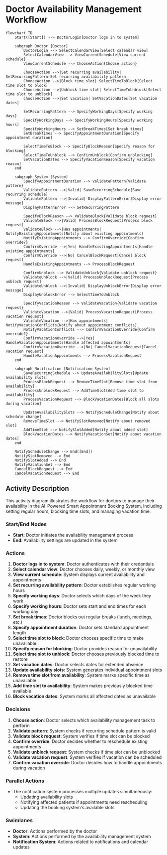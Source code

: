 # Doctor Availability Management Workflow

```mermaid
flowchart TD
    Start([Start]) --> DoctorLogin[Doctor logs in to system]
    
    subgraph Doctor [Doctor]
        DoctorLogin --> SelectCalendarView[Select calendar view]
        SelectCalendarView --> ViewCurrentSchedule[View current schedule]
        ViewCurrentSchedule --> ChooseAction{Choose action}
        
        ChooseAction -->|Set recurring availability| SetRecurringPattern[Set recurring availability pattern]
        ChooseAction -->|Block time slot| SelectTimeToBlock[Select time slot to block]
        ChooseAction -->|Unblock time slot| SelectTimeToUnblock[Select time slot to unblock]
        ChooseAction -->|Set vacation| SetVacationDates[Set vacation dates]
        
        SetRecurringPattern --> SpecifyWorkingDays[Specify working days]
        SpecifyWorkingDays --> SpecifyWorkingHours[Specify working hours]
        SpecifyWorkingHours --> SetBreakTimes[Set break times]
        SetBreakTimes --> SpecifyAppointmentDuration[Specify appointment duration]
        
        SelectTimeToBlock --> SpecifyBlockReason[Specify reason for blocking]
        SelectTimeToUnblock --> ConfirmUnblock[Confirm unblocking]
        SetVacationDates --> SpecifyVacationReason[Specify vacation reason]
    end
    
    subgraph System [System]
        SpecifyAppointmentDuration --> ValidatePattern{Validate pattern}
        ValidatePattern -->|Valid| SaveRecurringSchedule[Save recurring schedule]
        ValidatePattern -->|Invalid| DisplayPatternError[Display error message]
        DisplayPatternError --> SetRecurringPattern
        
        SpecifyBlockReason --> ValidateBlock{Validate block request}
        ValidateBlock -->|Valid| ProcessBlockRequest[Process block request]
        ValidateBlock -->|Has appointments| NotifyExistingAppointments[Notify about existing appointments]
        NotifyExistingAppointments --> ConfirmOverride{Confirm override?}
        ConfirmOverride -->|Yes| HandleExistingAppointments[Handle existing appointments]
        ConfirmOverride -->|No| CancelBlockRequest[Cancel block request]
        HandleExistingAppointments --> ProcessBlockRequest
        
        ConfirmUnblock --> ValidateUnblock{Validate unblock request}
        ValidateUnblock -->|Valid| ProcessUnblockRequest[Process unblock request]
        ValidateUnblock -->|Invalid| DisplayUnblockError[Display error message]
        DisplayUnblockError --> SelectTimeToUnblock
        
        SpecifyVacationReason --> ValidateVacation{Validate vacation request}
        ValidateVacation -->|Valid| ProcessVacationRequest[Process vacation request]
        ValidateVacation -->|Has appointments| NotifyVacationConflicts[Notify about appointment conflicts]
        NotifyVacationConflicts --> ConfirmVacationOverride{Confirm override?}
        ConfirmVacationOverride -->|Yes| HandleVacationAppointments[Handle affected appointments]
        ConfirmVacationOverride -->|No| CancelVacationRequest[Cancel vacation request]
        HandleVacationAppointments --> ProcessVacationRequest
    end
    
    subgraph Notification [Notification System]
        SaveRecurringSchedule --> UpdateAvailabilitySlots[Update availability slots]
        ProcessBlockRequest --> RemoveTimeSlot[Remove time slot from availability]
        ProcessUnblockRequest --> AddTimeSlot[Add time slot to availability]
        ProcessVacationRequest --> BlockVacationDates[Block all slots during vacation]
        
        UpdateAvailabilitySlots --> NotifyScheduleChange[Notify about schedule change]
        RemoveTimeSlot --> NotifySlotRemoved[Notify about removed slot]
        AddTimeSlot --> NotifySlotAdded[Notify about added slot]
        BlockVacationDates --> NotifyVacationSet[Notify about vacation dates]
    end
    
    NotifyScheduleChange --> End([End])
    NotifySlotRemoved --> End
    NotifySlotAdded --> End
    NotifyVacationSet --> End
    CancelBlockRequest --> End
    CancelVacationRequest --> End
```

## Activity Description

This activity diagram illustrates the workflow for doctors to manage their availability in the AI-Powered Smart Appointment Booking System, including setting regular hours, blocking time slots, and managing vacation time.

### Start/End Nodes
- **Start**: Doctor initiates the availability management process
- **End**: Availability settings are updated in the system

### Actions
1. **Doctor logs in to system**: Doctor authenticates with their credentials
2. **Select calendar view**: Doctor chooses daily, weekly, or monthly view
3. **View current schedule**: System displays current availability and appointments
4. **Set recurring availability pattern**: Doctor establishes regular working hours
5. **Specify working days**: Doctor selects which days of the week they work
6. **Specify working hours**: Doctor sets start and end times for each working day
7. **Set break times**: Doctor blocks out regular breaks (lunch, meetings, etc.)
8. **Specify appointment duration**: Doctor sets standard appointment length
9. **Select time slot to block**: Doctor chooses specific time to make unavailable
10. **Specify reason for blocking**: Doctor provides reason for unavailability
11. **Select time slot to unblock**: Doctor chooses previously blocked time to restore
12. **Set vacation dates**: Doctor selects dates for extended absence
13. **Update availability slots**: System generates individual appointment slots
14. **Remove time slot from availability**: System marks specific time as unavailable
15. **Add time slot to availability**: System makes previously blocked time available
16. **Block vacation dates**: System marks all affected dates as unavailable

### Decisions
1. **Choose action**: Doctor selects which availability management task to perform
2. **Validate pattern**: System checks if recurring schedule pattern is valid
3. **Validate block request**: System verifies if time slot can be blocked
4. **Confirm override**: Doctor decides whether to reschedule existing appointments
5. **Validate unblock request**: System checks if time slot can be unblocked
6. **Validate vacation request**: System verifies if vacation can be scheduled
7. **Confirm vacation override**: Doctor decides how to handle appointments during vacation

### Parallel Actions
- The notification system processes multiple updates simultaneously:
  - Updating availability slots
  - Notifying affected patients if appointments need rescheduling
  - Updating the booking system's available slots

### Swimlanes
- **Doctor**: Actions performed by the doctor
- **System**: Actions performed by the availability management system
- **Notification System**: Actions related to notifications and calendar updates

